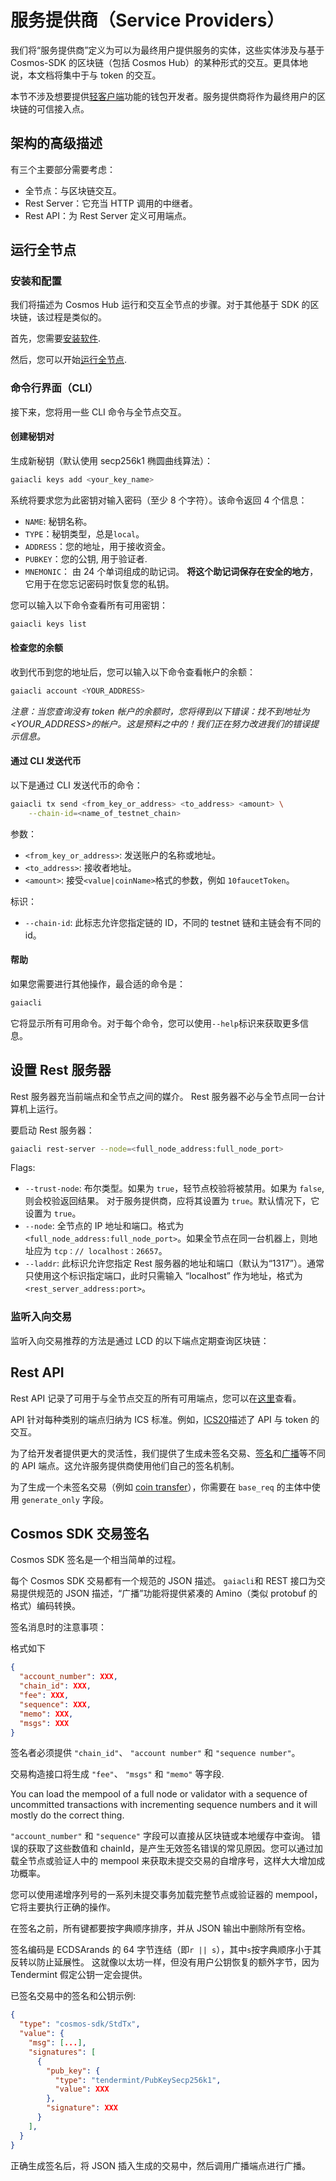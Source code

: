 # 服务提供商（Service Providers）

我们将“服务提供商”定义为可以为最终用户提供服务的实体，这些实体涉及与基于 Cosmos-SDK 的区块链（包括 Cosmos Hub）的某种形式的交互。更具体地说，本文档将集中于与 token 的交互。

本节不涉及想要提供[轻客户端](https://github.com/cosmos/cosmos-sdk/tree/master/docs/interfaces/lite)功能的钱包开发者。服务提供商将作为最终用户的区块链的可信接入点。

## 架构的高级描述

有三个主要部分需要考虑：

- 全节点：与区块链交互。
- Rest Server：它充当 HTTP 调用的中继者。
- Rest API：为 Rest Server 定义可用端点。

## 运行全节点

### 安装和配置

我们将描述为 Cosmos Hub 运行和交互全节点的步骤。对于其他基于 SDK 的区块链，该过程是类似的。

首先，您需要[安装软件](../cosmos-hub/installation.md).

然后，您可以开始[运行全节点](../cosmos-hub/join-testnet.md).

### 命令行界面（CLI）

接下来，您将用一些 CLI 命令与全节点交互。

#### 创建秘钥对

生成新秘钥（默认使用 secp256k1 椭圆曲线算法）：

```bash
gaiacli keys add <your_key_name>
```

系统将要求您为此密钥对输入密码（至少 8 个字符）。该命令返回 4 个信息：

- `NAME`: 秘钥名称。
- `TYPE`：秘钥类型，总是`local`。
- `ADDRESS`：您的地址，用于接收资金。
- `PUBKEY`：您的公钥, 用于验证者.
- `MNEMONIC`： 由 24 个单词组成的助记词。 **将这个助记词保存在安全的地方**，它用于在您忘记密码时恢复您的私钥。

您可以输入以下命令查看所有可用密钥：

```bash
gaiacli keys list
```

#### 检查您的余额

收到代币到您的地址后，您可以输入以下命令查看帐户的余额：

```bash
gaiacli account <YOUR_ADDRESS>
```

_注意：当您查询没有 token 帐户的余额时，您将得到以下错误：找不到地址为<YOUR_ADDRESS>的帐户。这是预料之中的！我们正在努力改进我们的错误提示信息。_

#### 通过 CLI 发送代币

以下是通过 CLI 发送代币的命令：

```bash
gaiacli tx send <from_key_or_address> <to_address> <amount> \
    --chain-id=<name_of_testnet_chain>
```

参数：

- `<from_key_or_address>`: 发送账户的名称或地址。
- `<to_address>`: 接收者地址。
- `<amount>`: 接受`<value|coinName>`格式的参数，例如 `10faucetToken`。

标识：

- `--chain-id`: 此标志允许您指定链的 ID，不同的 testnet 链和主链会有不同的 id。

#### 帮助

如果您需要进行其他操作，最合适的命令是：

```bash
gaiacli
```

它将显示所有可用命令。对于每个命令，您可以使用`--help`标识来获取更多信息。

## 设置 Rest 服务器

Rest 服务器充当前端点和全节点之间的媒介。 Rest 服务器不必与全节点同一台计算机上运行。

要启动 Rest 服务器：

```bash
gaiacli rest-server --node=<full_node_address:full_node_port>
```

Flags:

- `--trust-node`: 布尔类型。如果为 `true`，轻节点校验将被禁用。如果为 `false`, 则会校验返回结果。 对于服务提供商，应将其设置为 `true`。默认情况下，它设置为 `true`。
- `--node`: 全节点的 IP 地址和端口。格式为 `<full_node_address:full_node_port>`。如果全节点在同一台机器上，则地址应为 `tcp：// localhost：26657`。
- `--laddr`: 此标识允许您指定 Rest 服务器的地址和端口（默认为“1317”）。通常只使用这个标识指定端口，此时只需输入 “localhost” 作为地址，格式为`<rest_server_address:port>`。

### 监听入向交易

监听入向交易推荐的方法是通过 LCD 的以下端点定期查询区块链：

<!-- [`/bank/balance/{address}`](https://cosmos.network/rpc/#/ICS20/get_bank_balances__address_) -->

## Rest API

Rest API 记录了可用于与全节点交互的所有可用端点，您可以在[这里](https://cosmos.network/rpc/)查看。

API 针对每种类别的端点归纳为 ICS 标准。例如，[ICS20](https://cosmos.network/rpc/#/ICS20/)描述了 API 与 token 的交互。

为了给开发者提供更大的灵活性，我们提供了生成未签名交易、[签名](https://cosmos.network/rpc/#/ICS20/post_tx_sign)和[广播](https://cosmos.network/rpc/#/ICS20/post_tx_broadcast)等不同的 API 端点。这允许服务提供商使用他们自己的签名机制。

为了生成一个未签名交易（例如 [coin transfer](https://cosmos.network/rpc/#/ICS20/post_bank_accounts__address__transfers)），你需要在 `base_req` 的主体中使用 `generate_only` 字段。

## Cosmos SDK 交易签名

Cosmos SDK 签名是一个相当简单的过程。

每个 Cosmos SDK 交易都有一个规范的 JSON 描述。 `gaiacli`和 REST 接口为交易提供规范的 JSON 描述，“广播”功能将提供紧凑的 Amino（类似 protobuf 的格式）编码转换。

签名消息时的注意事项：

格式如下

```json
{
  "account_number": XXX,
  "chain_id": XXX,
  "fee": XXX,
  "sequence": XXX,
  "memo": XXX,
  "msgs": XXX
}
```

签名者必须提供 `"chain_id"`、 `"account number"` 和 `"sequence number"`。

交易构造接口将生成 `"fee"`、 `"msgs"` 和 `"memo"` 等字段.

You can load the mempool of a full node or validator with a sequence of uncommitted transactions with incrementing
sequence numbers and it will mostly do the correct thing.

`"account_number"` 和 `"sequence"` 字段可以直接从区块链或本地缓存中查询。 错误的获取了这些数值和 chainId，是产生无效签名错误的常见原因。您可以通过加载全节点或验证人中的 mempool 来获取未提交交易的自增序号，这样大大增加成功概率。

您可以使用递增序列号的一系列未提交事务加载完整节点或验证器的 mempool，它将主要执行正确的操作。

在签名之前，所有键都要按字典顺序排序，并从 JSON 输出中删除所有空格。

签名编码是 ECDSArands 的 64 字节连结（即`r || s`），其中`s`按字典顺序小于其反转以防止延展性。 这就像以太坊一样，但没有用户公钥恢复的额外字节，因为 Tendermint 假定公钥一定会提供。

已签名交易中的签名和公钥示例:

```json
{
  "type": "cosmos-sdk/StdTx",
  "value": {
    "msg": [...],
    "signatures": [
      {
        "pub_key": {
          "type": "tendermint/PubKeySecp256k1",
          "value": XXX
        },
        "signature": XXX
      }
    ],
  }
}
```

正确生成签名后，将 JSON 插入生成的交易中，然后调用广播端点进行广播。

